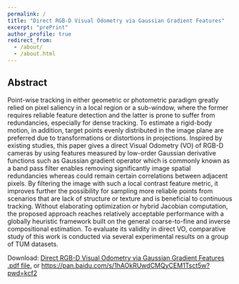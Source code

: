 ```yaml
---
permalink: /
title: "Direct RGB-D Visual Odometry via Gaussian Gradient Features"
excerpt: "prePrint"
author_profile: true
redirect_from: 
  - /about/
  - /about.html
---
```


Abstract
---
Point-wise tracking in either geometric or photometric paradigm greatly relied on pixel saliency in a local region or a sub-window, where the former requires reliable feature detection and the latter is prone to suffer from redundancies, especially for dense tracking. To estimate a rigid-body motion, in addition, target points evenly distributed in the image plane are preferred due to transformations or distortions in projections. Inspired by existing studies, this paper gives a direct Visual Odometry (VO) of RGB-D cameras by using features measured by low-order Gaussian derivative functions such as Gaussian gradient operator which is commonly known as a band pass filter enables removing significantly image spatial redundancies whereas could remain certain correlations between adjacent pixels. By filtering the image with such a local contrast feature metric, it improves further the possibility for sampling more reliable points from scenarios that are lack of structure or texture and is beneficial to continuous tracking. Without elaborating optimization or hybrid Jacobian computation, the proposed approach reaches relatively acceptable performance with a globally heuristic framework built on the general coarse-to-fine and inverse compositional estimation. To evaluate its validity in direct VO, comparative study of this work is conducted via several experimental results on a group of TUM datasets.

Download: [Direct RGB-D Visual Odometry via Gaussian Gradient Features .pdf file.](../020700564800ImagePDF.pdf)
       or [https://pan.baidu.com/s/1hAOkRUwdCMQyCEM1Tsct5w?pwd=kcf2 ](https://pan.baidu.com/s/1hAOkRUwdCMQyCEM1Tsct5w?pwd=kcf2)
